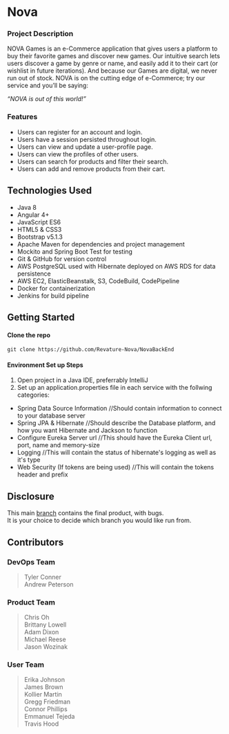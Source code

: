 # Nova

### Project Description
  NOVA Games is an e-Commerce application that gives users a platform to buy their favorite games and discover new games. Our intuitive search lets users discover a game by genre or name, and easily add it to their cart (or wishlist in future iterations). And because our Games are digital, we never run out of stock. NOVA is on the cutting edge of e-Commerce; try our service and you’ll be saying:
  
*“NOVA is out of this world!”*


### Features
* Users can register for an account and login.
* Users have a session persisted throughout login.
* Users can view and update a user-profile page.
* Users can view the profiles of other users.
* Users can search for products and filter their search.
* Users can add and remove products from their cart.

## Technologies Used
* Java 8 
* Angular 4+
* JavaScript ES6
* HTML5 & CSS3 
* Bootstrap v5.1.3
* Apache Maven for dependencies and project management
* Mockito and Spring Boot Test for testing
* Git & GitHub for version control
* AWS PostgreSQL used with Hibernate deployed on AWS RDS for data persistence
* AWS EC2, ElasticBeanstalk, S3, CodeBuild, CodePipeline
* Docker for containerization
* Jenkins for build pipeline

## Getting Started

#### Clone the repo
```git clone https://github.com/Revature-Nova/NovaBackEnd```

#### Environment Set up Steps
1. Open project in a Java IDE, preferrably IntelliJ
2. Set up an application.properties file in each service with the follwing categories:
  * Spring Data Source Information //Should contain information to connect to your database server
  * Spring JPA & Hibernate //Should describe the Database platform, and how you want Hibernate and Jackson to function
  * Configure Eureka Server url //This should have the Eureka Client url, port, name and memory-size
  * Logging //This will contain the status of hibernate's logging as well as it's type
  * Web Security (If tokens are being used) //This will contain the tokens header and prefix 

## Disclosure
This main [branch](https://github.com/Revature-Nova/NovaBackEnd/tree/main) contains the final product, with bugs. <br />
It is your choice to decide which branch you would like run from.

## Contributors
### DevOps Team
> Tyler Conner <br/>
Andrew Peterson
### Product Team
>Chris Oh <br/>
Brittany Lowell <br/>
Adam Dixon <br/>
Michael Reese <br/>
Jason Wozinak <br/>
### User Team
> Erika Johnson <br />
James Brown <br />
Kollier Martin <br />
Gregg Friedman <br />
Connor Phillips <br />
Emmanuel Tejeda <br />
Travis Hood 

